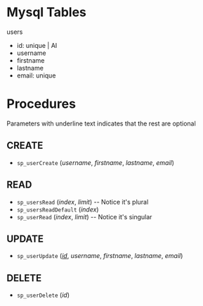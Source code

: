 # Mysql Tables
users
- id: unique | AI
- username
- firstname
- lastname
- email: unique

# Procedures

Parameters with underline text indicates that the rest are optional

## CREATE
- <code>sp_userCreate</code> (<i>username</i>, <i>firstname</i>, <i>lastname</i>, <i>email</i>)

## READ
- <code>sp_usersRead</code> (<i>index</i>, <i>limit</i>) -- Notice it's plural
- <code>sp_usersReadDefault</code> (<i>index</i>)
- <code>sp_userRead</code> (<i>index</i>, <i>limit</i>) -- Notice it's singular

## UPDATE
- <code>sp_userUpdate</code> (<i><u>id</u></i>, <i>username</i>, <i>firstname</i>, <i>lastname</i>, <i>email</i>)

## DELETE
- <code>sp_userDelete</code> (<i>id</i>)